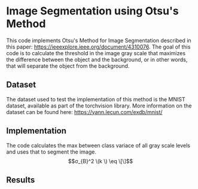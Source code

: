 # Image Segmentation using Otsu's Method
This code implements Otsu's Method for Image Segmentation described in this paper: https://ieeexplore.ieee.org/document/4310076. The goal of this code is to calculate the threshold in the image gray scale that maximizes the difference between the object and the background, or in other words, that will separate the object from the background.

## Dataset
The dataset used to test the implementation of this method is the MNIST dataset, available as part of the torchvision library. More information on the dataset can be found here: https://yann.lecun.com/exdb/mnist/

## Implementation
The code calculates the max between class variace of all gray scale levels and uses that to segment the image.
$$σ_{B}^2 \(k \) \eq \[\]$$

## Results
